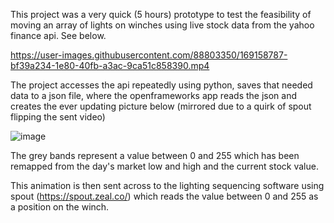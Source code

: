 This project was a very quick (5 hours) prototype to test the feasibility of moving an array of lights on winches using live stock data from the yahoo finance api. See below.



https://user-images.githubusercontent.com/88803350/169158787-bf39a234-1e80-40fb-a3ac-9ca51c858390.mp4



The project accesses the api repeatedly using python, saves that needed data to a json file, where the openframeworks app reads the json and creates the ever updating picture below (mirrored due to a quirk of spout flipping the sent video)

![image](https://user-images.githubusercontent.com/88803350/169157974-f49ebb67-004a-439d-99ca-3bed6cd8effc.png)


The grey bands represent a value between 0 and 255 which has been remapped from the day's market low and high and the current stock value.

This animation is then sent across to the lighting sequencing software using spout (https://spout.zeal.co/) which reads the value between 0 and 255 as a position on the winch.


